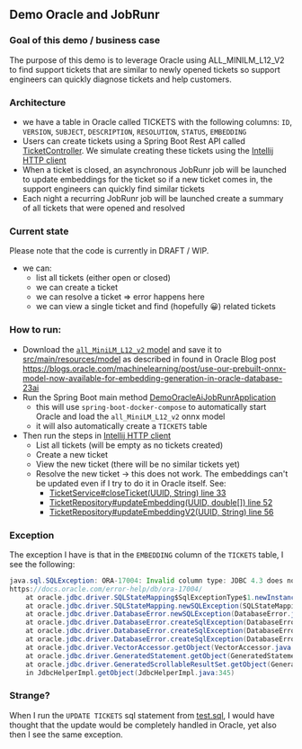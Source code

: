 ## Demo Oracle and JobRunr

### Goal of this demo / business case
The purpose of this demo is to leverage Oracle using ALL_MINILM_L12_V2 to find 
support tickets that are similar to newly opened tickets so support engineers 
can quickly diagnose tickets and help customers. 

### Architecture
- we have a table in Oracle called TICKETS with the following columns:
  `ID`, `VERSION`, `SUBJECT`, `DESCRIPTION`, `RESOLUTION`, `STATUS`, `EMBEDDING`
- Users can create tickets using a Spring Boot Rest API called [TicketController](./src/main/java/org/jobrunr/demo/tickets/TicketController.java).
  We simulate creating these tickets using the [Intellij HTTP client](./src/test/demo.http)
- When a ticket is closed, an asynchronous JobRunr job will be launched to update embeddings for the ticket so 
  if a new ticket comes in, the support engineers can quickly find similar tickets
- Each night a recurring JobRunr job will be launched create a summary of all tickets that were opened and resolved


### Current state
Please note that the code is currently in DRAFT / WIP.

- we can:
  - list all tickets (either open or closed)
  - we can create a ticket
  - we can resolve a ticket => error happens here
  - we can view a single ticket and find (hopefully 😀) related tickets

### How to run:
- Download the [`all_MiniLM_L12_v2` model](https://adwc4pm.objectstorage.us-ashburn-1.oci.customer-oci.com/p/VBRD9P8ZFWkKvnfhrWxkpPe8K03-JIoM5h_8EJyJcpE80c108fuUjg7R5L5O7mMZ/n/adwc4pm/b/OML-Resources/o/all_MiniLM_L12_v2_augmented.zip) and save it to [src/main/resources/model](src/main/resources/model)
  as described in found in Oracle Blog post https://blogs.oracle.com/machinelearning/post/use-our-prebuilt-onnx-model-now-available-for-embedding-generation-in-oracle-database-23ai
- Run the Spring Boot main method [DemoOracleAiJobRunrApplication](./src/main/java/org/jobrunr/demo/DemoOracleAiJobRunrApplication.java)
  - this will use `spring-boot-docker-compose` to automatically start Oracle and load the `all_MiniLM_L12_v2` onnx model
  - it will also automatically create a `TICKETS` table
- Then run the steps in [Intellij HTTP client](./src/test/demo.http)
  - List all tickets (will be empty as no tickets created)
  - Create a new ticket 
  - View the new ticket (there will be no similar tickets yet)
  - Resolve the new ticket → this does not work. The embeddings can't be updated even if I try to do it in Oracle itself. See:
    - [TicketService#closeTicket(UUID, String) line 33](./src/main/java/org/jobrunr/demo/tickets/TicketService.java)
    - [TicketRepository#updateEmbedding(UUID, double[]) line 52](./src/main/java/org/jobrunr/demo/tickets/TicketRepository.java)
    - [TicketRepository#updateEmbeddingV2(UUID, String) line 56](./src/main/java/org/jobrunr/demo/tickets/TicketRepository.java)

### Exception
The exception I have is that in the `EMBEDDING` column of the `TICKETS` table, I see the following:
```java
java.sql.SQLException: ORA-17004: Invalid column type: JDBC 4.3 does not specify a default conversion for VECTOR. A default conversion may be configured using the  "oracle.jdbc.vectorDefaultGetObjectType" connection property
https://docs.oracle.com/error-help/db/ora-17004/
	at oracle.jdbc.driver.SQLStateMapping$SqlExceptionType$1.newInstance(SQLStateMapping.java:58)
	at oracle.jdbc.driver.SQLStateMapping.newSQLException(SQLStateMapping.java:169)
	at oracle.jdbc.driver.DatabaseError.newSQLException(DatabaseError.java:175)
	at oracle.jdbc.driver.DatabaseError.createSqlException(DatabaseError.java:225)
	at oracle.jdbc.driver.DatabaseError.createSqlException(DatabaseError.java:298)
	at oracle.jdbc.driver.DatabaseError.createSqlException(DatabaseError.java:319)
	at oracle.jdbc.driver.VectorAccessor.getObject(VectorAccessor.java:180)
	at oracle.jdbc.driver.GeneratedStatement.getObject(GeneratedStatement.java:196)
	at oracle.jdbc.driver.GeneratedScrollableResultSet.getObject(GeneratedScrollableResultSet.java:322)
	in JdbcHelperImpl.getObject(JdbcHelperImpl.java:345)

``` 


### Strange?
When I run the `UPDATE TICKETS` sql statement from [test.sql](./src/test/test.sql), I would have thought that the update would be completely handled in 
Oracle, yet also then I see the same exception. 